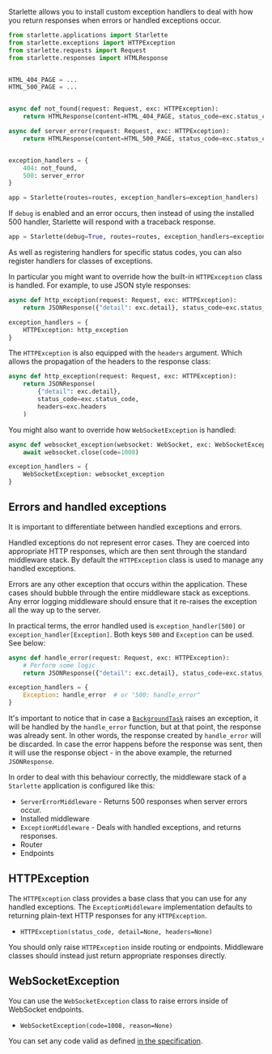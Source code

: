 
Starlette allows you to install custom exception handlers to deal with
how you return responses when errors or handled exceptions occur.

```python
from starlette.applications import Starlette
from starlette.exceptions import HTTPException
from starlette.requests import Request
from starlette.responses import HTMLResponse


HTML_404_PAGE = ...
HTML_500_PAGE = ...


async def not_found(request: Request, exc: HTTPException):
    return HTMLResponse(content=HTML_404_PAGE, status_code=exc.status_code)

async def server_error(request: Request, exc: HTTPException):
    return HTMLResponse(content=HTML_500_PAGE, status_code=exc.status_code)


exception_handlers = {
    404: not_found,
    500: server_error
}

app = Starlette(routes=routes, exception_handlers=exception_handlers)
```

If `debug` is enabled and an error occurs, then instead of using the installed
500 handler, Starlette will respond with a traceback response.

```python
app = Starlette(debug=True, routes=routes, exception_handlers=exception_handlers)
```

As well as registering handlers for specific status codes, you can also
register handlers for classes of exceptions.

In particular you might want to override how the built-in `HTTPException` class
is handled. For example, to use JSON style responses:

```python
async def http_exception(request: Request, exc: HTTPException):
    return JSONResponse({"detail": exc.detail}, status_code=exc.status_code)

exception_handlers = {
    HTTPException: http_exception
}
```

The `HTTPException` is also equipped with the `headers` argument. Which allows the propagation
of the headers to the response class:

```python
async def http_exception(request: Request, exc: HTTPException):
    return JSONResponse(
        {"detail": exc.detail},
        status_code=exc.status_code,
        headers=exc.headers
    )
```

You might also want to override how `WebSocketException` is handled:

```python
async def websocket_exception(websocket: WebSocket, exc: WebSocketException):
    await websocket.close(code=1008)

exception_handlers = {
    WebSocketException: websocket_exception
}
```

## Errors and handled exceptions

It is important to differentiate between handled exceptions and errors.

Handled exceptions do not represent error cases. They are coerced into appropriate
HTTP responses, which are then sent through the standard middleware stack. By default
the `HTTPException` class is used to manage any handled exceptions.

Errors are any other exception that occurs within the application. These cases
should bubble through the entire middleware stack as exceptions. Any error
logging middleware should ensure that it re-raises the exception all the
way up to the server.

In practical terms, the error handled used is `exception_handler[500]` or `exception_handler[Exception]`.
Both keys `500` and `Exception` can be used. See below:

```python
async def handle_error(request: Request, exc: HTTPException):
    # Perform some logic
    return JSONResponse({"detail": exc.detail}, status_code=exc.status_code)

exception_handlers = {
    Exception: handle_error  # or "500: handle_error"
}
```

It's important to notice that in case a [`BackgroundTask`](https://www.starlette.io/background/) raises an exception,
it will be handled by the `handle_error` function, but at that point, the response was already sent. In other words,
the response created by `handle_error` will be discarded. In case the error happens before the response was sent, then
it will use the response object - in the above example, the returned `JSONResponse`.

In order to deal with this behaviour correctly, the middleware stack of a
`Starlette` application is configured like this:

* `ServerErrorMiddleware` - Returns 500 responses when server errors occur.
* Installed middleware
* `ExceptionMiddleware` - Deals with handled exceptions, and returns responses.
* Router
* Endpoints

## HTTPException

The `HTTPException` class provides a base class that you can use for any
handled exceptions. The `ExceptionMiddleware` implementation defaults to
returning plain-text HTTP responses for any `HTTPException`.

* `HTTPException(status_code, detail=None, headers=None)`

You should only raise `HTTPException` inside routing or endpoints. Middleware
classes should instead just return appropriate responses directly.

## WebSocketException

You can use the `WebSocketException` class to raise errors inside of WebSocket endpoints.

* `WebSocketException(code=1008, reason=None)`

You can set any code valid as defined [in the specification](https://tools.ietf.org/html/rfc6455#section-7.4.1).

